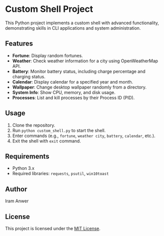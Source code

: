 # Custom Shell Project

This Python project implements a custom shell with advanced functionality, demonstrating skills in CLI applications and system administration.

## Features
- **Fortune**: Display random fortunes.
- **Weather**: Check weather information for a city using OpenWeatherMap API.
- **Battery**: Monitor battery status, including charge percentage and charging status.
- **Calendar**: Display calendar for a specified year and month.
- **Wallpaper**: Change desktop wallpaper randomly from a directory.
- **System Info**: Show CPU, memory, and disk usage.
- **Processes**: List and kill processes by their Process ID (PID).

## Usage
1. Clone the repository.
2. Run `python custom_shell.py` to start the shell.
3. Enter commands (e.g., `fortune`, `weather city`, `battery`, `calendar`, etc.).
4. Exit the shell with `exit` command.

## Requirements
- Python 3.x
- Required libraries: `requests`, `psutil`, `win10toast`

## Author
Iram Anwer

## License
This project is licensed under the [MIT License](LICENSE).

